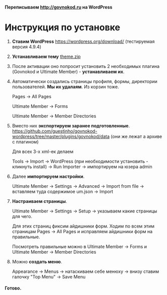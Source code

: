 #### Переписываем http://govnokod.ru на WordPress

# Инструкция по установке

1. **Ставим WordPress** https://wordpress.org/download/ (тестируемая версия 4.9.4)

2. **Устанавливаем тему** [theme.zip](https://github.com/guestinho/govnokod-wordpress/releases "theme.zip")

3. После активации оно попросит установить 2 необходимых плагина (Govnokod и Ultimate Member) - **устанавливаем их**.

4. Автоматически создались страницы профиля, формы, директории пользователей. **Мы их удалаям**. Из корзин тоже.
   
   Pages -> All Pages

   Ultimate Member -> Forms

   Ultimate Member -> Member Directories


5. Вместо них **экспортируем заранее подготовленные**. https://github.com/guestinho/govnokod-wordpress/tree/master/plugins/govnokod/data (они же лежат а архиве с плагином)

   Для всех 3-х xml-ек делаем

   Tools -> Import -> WordPress (при необходимости установить - кликнуть install) -> Run Importer -> импортируем на юзера admin


6. Далее **импортируем настройки**.

   Ultimate Member -> Settings -> Advanced -> Import from file -> вставляем туда содержимое um.json -> Import


7. **Настраиваем страницы**.

   Ultimate Member -> Settings -> Setup -> указываем какие страницы для чего.
  
   Для этих страниц фиксим айдишники форм. Ходим по всем этим страницам Pages -> All Pages и исправляем айдишники форм на правильные. 

   Посмотреть правильные можно в Ultimate Member -> Forms и Ultimate Member -> Member Directories


8. Можно **создать меню**.

   Appearance -> Menus -> натаскиваем себе менюху -> внизу ставим галочку "Top Menu" -> Save Menu


#### Готово.
